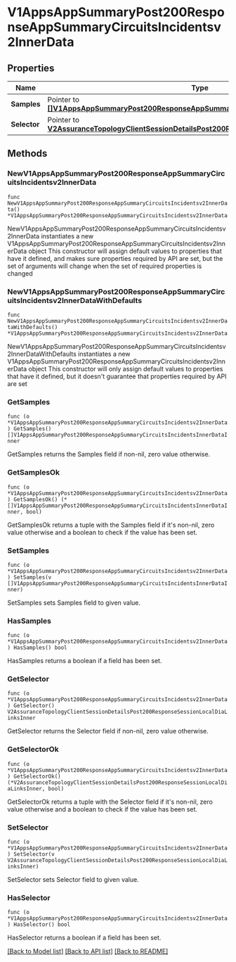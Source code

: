 # V1AppsAppSummaryPost200ResponseAppSummaryCircuitsIncidentsv2InnerData

## Properties

Name | Type | Description | Notes
------------ | ------------- | ------------- | -------------
**Samples** | Pointer to [**[]V1AppsAppSummaryPost200ResponseAppSummaryCircuitsIncidentsInnerDataInner**](V1AppsAppSummaryPost200ResponseAppSummaryCircuitsIncidentsInnerDataInner.md) |  | [optional] 
**Selector** | Pointer to [**V2AssuranceTopologyClientSessionDetailsPost200ResponseSessionLocalDiaLinksInner**](V2AssuranceTopologyClientSessionDetailsPost200ResponseSessionLocalDiaLinksInner.md) |  | [optional] 

## Methods

### NewV1AppsAppSummaryPost200ResponseAppSummaryCircuitsIncidentsv2InnerData

`func NewV1AppsAppSummaryPost200ResponseAppSummaryCircuitsIncidentsv2InnerData() *V1AppsAppSummaryPost200ResponseAppSummaryCircuitsIncidentsv2InnerData`

NewV1AppsAppSummaryPost200ResponseAppSummaryCircuitsIncidentsv2InnerData instantiates a new V1AppsAppSummaryPost200ResponseAppSummaryCircuitsIncidentsv2InnerData object
This constructor will assign default values to properties that have it defined,
and makes sure properties required by API are set, but the set of arguments
will change when the set of required properties is changed

### NewV1AppsAppSummaryPost200ResponseAppSummaryCircuitsIncidentsv2InnerDataWithDefaults

`func NewV1AppsAppSummaryPost200ResponseAppSummaryCircuitsIncidentsv2InnerDataWithDefaults() *V1AppsAppSummaryPost200ResponseAppSummaryCircuitsIncidentsv2InnerData`

NewV1AppsAppSummaryPost200ResponseAppSummaryCircuitsIncidentsv2InnerDataWithDefaults instantiates a new V1AppsAppSummaryPost200ResponseAppSummaryCircuitsIncidentsv2InnerData object
This constructor will only assign default values to properties that have it defined,
but it doesn't guarantee that properties required by API are set

### GetSamples

`func (o *V1AppsAppSummaryPost200ResponseAppSummaryCircuitsIncidentsv2InnerData) GetSamples() []V1AppsAppSummaryPost200ResponseAppSummaryCircuitsIncidentsInnerDataInner`

GetSamples returns the Samples field if non-nil, zero value otherwise.

### GetSamplesOk

`func (o *V1AppsAppSummaryPost200ResponseAppSummaryCircuitsIncidentsv2InnerData) GetSamplesOk() (*[]V1AppsAppSummaryPost200ResponseAppSummaryCircuitsIncidentsInnerDataInner, bool)`

GetSamplesOk returns a tuple with the Samples field if it's non-nil, zero value otherwise
and a boolean to check if the value has been set.

### SetSamples

`func (o *V1AppsAppSummaryPost200ResponseAppSummaryCircuitsIncidentsv2InnerData) SetSamples(v []V1AppsAppSummaryPost200ResponseAppSummaryCircuitsIncidentsInnerDataInner)`

SetSamples sets Samples field to given value.

### HasSamples

`func (o *V1AppsAppSummaryPost200ResponseAppSummaryCircuitsIncidentsv2InnerData) HasSamples() bool`

HasSamples returns a boolean if a field has been set.

### GetSelector

`func (o *V1AppsAppSummaryPost200ResponseAppSummaryCircuitsIncidentsv2InnerData) GetSelector() V2AssuranceTopologyClientSessionDetailsPost200ResponseSessionLocalDiaLinksInner`

GetSelector returns the Selector field if non-nil, zero value otherwise.

### GetSelectorOk

`func (o *V1AppsAppSummaryPost200ResponseAppSummaryCircuitsIncidentsv2InnerData) GetSelectorOk() (*V2AssuranceTopologyClientSessionDetailsPost200ResponseSessionLocalDiaLinksInner, bool)`

GetSelectorOk returns a tuple with the Selector field if it's non-nil, zero value otherwise
and a boolean to check if the value has been set.

### SetSelector

`func (o *V1AppsAppSummaryPost200ResponseAppSummaryCircuitsIncidentsv2InnerData) SetSelector(v V2AssuranceTopologyClientSessionDetailsPost200ResponseSessionLocalDiaLinksInner)`

SetSelector sets Selector field to given value.

### HasSelector

`func (o *V1AppsAppSummaryPost200ResponseAppSummaryCircuitsIncidentsv2InnerData) HasSelector() bool`

HasSelector returns a boolean if a field has been set.


[[Back to Model list]](../README.md#documentation-for-models) [[Back to API list]](../README.md#documentation-for-api-endpoints) [[Back to README]](../README.md)


